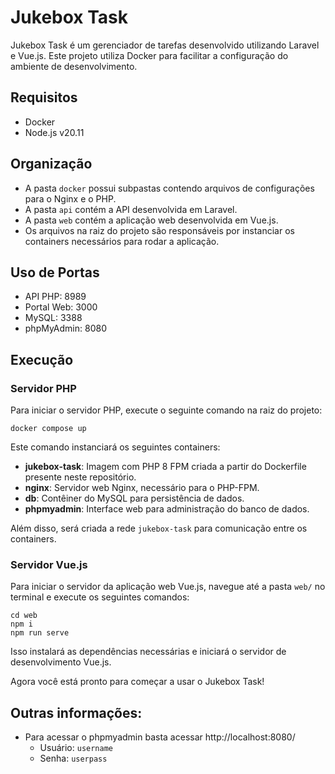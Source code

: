# Jukebox Task

Jukebox Task é um gerenciador de tarefas desenvolvido utilizando Laravel e Vue.js. Este projeto utiliza Docker para facilitar a configuração do ambiente de desenvolvimento.

## Requisitos

- Docker
- Node.js v20.11

## Organização

- A pasta `docker` possui subpastas contendo arquivos de configurações para o Nginx e o PHP.
- A pasta `api` contém a API desenvolvida em Laravel.
- A pasta `web` contém a aplicação web desenvolvida em Vue.js.
- Os arquivos na raiz do projeto são responsáveis por instanciar os containers necessários para rodar a aplicação.

## Uso de Portas

- API PHP: 8989
- Portal Web: 3000
- MySQL: 3388
- phpMyAdmin: 8080

## Execução

### Servidor PHP

Para iniciar o servidor PHP, execute o seguinte comando na raiz do projeto:

```
docker compose up
```

Este comando instanciará os seguintes containers:

- **jukebox-task**: Imagem com PHP 8 FPM criada a partir do Dockerfile presente neste repositório.
- **nginx**: Servidor web Nginx, necessário para o PHP-FPM.
- **db**: Contêiner do MySQL para persistência de dados.
- **phpmyadmin**: Interface web para administração do banco de dados.

Além disso, será criada a rede `jukebox-task` para comunicação entre os containers.

### Servidor Vue.js

Para iniciar o servidor da aplicação web Vue.js, navegue até a pasta `web/` no terminal e execute os seguintes comandos:

```
cd web
npm i
npm run serve
```

Isso instalará as dependências necessárias e iniciará o servidor de desenvolvimento Vue.js.

Agora você está pronto para começar a usar o Jukebox Task!

## Outras informações:

- Para acessar o phpmyadmin basta acessar http://localhost:8080/
  - Usuário: `username`
  - Senha: `userpass`
